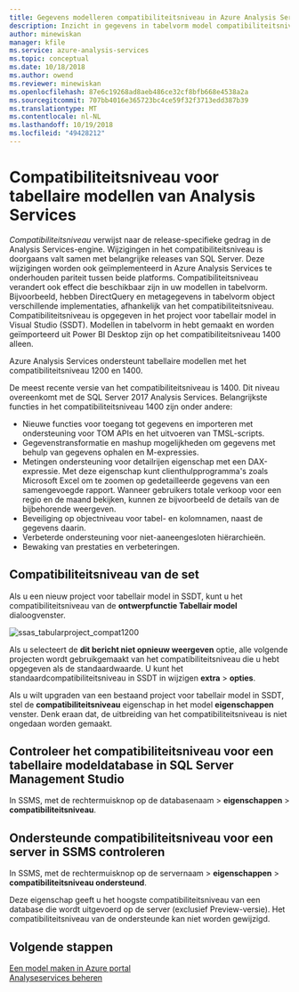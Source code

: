 ```yaml
---
title: Gegevens modelleren compatibiliteitsniveau in Azure Analysis Services | Microsoft Docs
description: Inzicht in gegevens in tabelvorm model compatibiliteitsniveau.
author: minewiskan
manager: kfile
ms.service: azure-analysis-services
ms.topic: conceptual
ms.date: 10/18/2018
ms.author: owend
ms.reviewer: minewiskan
ms.openlocfilehash: 87e6c19268ad8aeb486ce32cf8bfb668e4538a2a
ms.sourcegitcommit: 707bb4016e365723bc4ce59f32f3713edd387b39
ms.translationtype: MT
ms.contentlocale: nl-NL
ms.lasthandoff: 10/19/2018
ms.locfileid: "49428212"
---
```

# <a name="compatibility-level-for-analysis-services-tabular-models"></a>Compatibiliteitsniveau voor tabellaire modellen van Analysis Services

*Compatibiliteitsniveau* verwijst naar de release-specifieke gedrag in de Analysis Services-engine. Wijzigingen in het compatibiliteitsniveau is doorgaans valt samen met belangrijke releases van SQL Server. Deze wijzigingen worden ook geïmplementeerd in Azure Analysis Services te onderhouden pariteit tussen beide platforms. Compatibiliteitsniveau verandert ook effect die beschikbaar zijn in uw modellen in tabelvorm. Bijvoorbeeld, hebben DirectQuery en metagegevens in tabelvorm object verschillende implementaties, afhankelijk van het compatibiliteitsniveau. Compatibiliteitsniveau is opgegeven in het project voor tabellair model in Visual Studio (SSDT). Modellen in tabelvorm in hebt gemaakt en worden geïmporteerd uit Power BI Desktop zijn op het compatibiliteitsniveau 1400 alleen.

Azure Analysis Services ondersteunt tabellaire modellen met het compatibiliteitsniveau 1200 en 1400. 

De meest recente versie van het compatibiliteitsniveau is 1400. Dit niveau overeenkomt met de SQL Server 2017 Analysis Services. Belangrijkste functies in het compatibiliteitsniveau 1400 zijn onder andere:

*  Nieuwe functies voor toegang tot gegevens en importeren met ondersteuning voor TOM APIs en het uitvoeren van TMSL-scripts. 
*  Gegevenstransformatie en mashup mogelijkheden om gegevens met behulp van gegevens ophalen en M-expressies.
*  Metingen ondersteuning voor detailrijen eigenschap met een DAX-expressie. Met deze eigenschap kunt clienthulpprogramma's zoals Microsoft Excel om te zoomen op gedetailleerde gegevens van een samengevoegde rapport. Wanneer gebruikers totale verkoop voor een regio en de maand bekijken, kunnen ze bijvoorbeeld de details van de bijbehorende weergeven. 
*  Beveiliging op objectniveau voor tabel- en kolomnamen, naast de gegevens daarin.
*  Verbeterde ondersteuning voor niet-aaneengesloten hiërarchieën.
*  Bewaking van prestaties en verbeteringen.
  
## <a name="set-compatibility-level"></a>Compatibiliteitsniveau van de set 
 Als u een nieuw project voor tabellair model in SSDT, kunt u het compatibiliteitsniveau van de **ontwerpfunctie Tabellair model** dialoogvenster. 
  
 ![ssas_tabularproject_compat1200](./media/analysis-services-compat-level/aas-tabularproject-compat.png)  
  
 Als u selecteert de **dit bericht niet opnieuw weergeven** optie, alle volgende projecten wordt gebruikgemaakt van het compatibiliteitsniveau die u hebt opgegeven als de standaardwaarde. U kunt het standaardcompatibiliteitsniveau in SSDT in wijzigen **extra** > **opties**.  
  
 Als u wilt upgraden van een bestaand project voor tabellair model in SSDT, stel de **compatibiliteitsniveau** eigenschap in het model **eigenschappen** venster. Denk eraan dat, de uitbreiding van het compatibiliteitsniveau is niet ongedaan worden gemaakt.
  
## <a name="check-compatibility-level-for-a-tabular-model-database-in-sql-server-management-studio"></a>Controleer het compatibiliteitsniveau voor een tabellaire modeldatabase in SQL Server Management Studio 
 In SSMS, met de rechtermuisknop op de databasenaam > **eigenschappen** > **compatibiliteitsniveau**.  
  
## <a name="check-supported-compatibility-level-for-a-server-in-ssms"></a>Ondersteunde compatibiliteitsniveau voor een server in SSMS controleren  
 In SSMS, met de rechtermuisknop op de servernaam > **eigenschappen** > **compatibiliteitsniveau ondersteund**.  
  
 Deze eigenschap geeft u het hoogste compatibiliteitsniveau van een database die wordt uitgevoerd op de server (exclusief Preview-versie). Het compatibiliteitsniveau van de ondersteunde kan niet worden gewijzigd.  

## <a name="next-steps"></a>Volgende stappen
  [Een model maken in Azure portal](analysis-services-create-model-portal.md)   
  [Analyseservices beheren](analysis-services-manage.md)  
